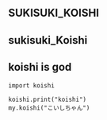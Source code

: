 ## SUKISUKI_KOISHI

## sukisuki_Koishi

## koishi is god

```
import koishi

koishi.print("koishi")
my.koishi("こいしちゃん")
```
